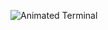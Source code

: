 ![Animated Terminal](https://rawcdn.githack.com/y4nisb/y4nisb/dc6ad54f27a6b32807dcd49d9b8cf61045593f90/terminal-animation.svg)
